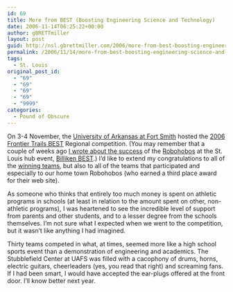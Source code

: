 ```yaml
---
id: 69
title: More from BEST (Boosting Engineering Science and Technology)
date: 2006-11-14T06:25:22+00:00
author: gBRETTmiller
layout: post
guid: http://nsl.gbrettmiller.com/2006/more-from-best-boosting-engineering-science-and-technology
permalink: /2006/11/14/more-from-best-boosting-engineering-science-and-technology/
tags:
  - St. Louis
original_post_id:
  - "69"
  - "69"
  - "69"
  - "69"
  - "9999"
categories:
  - Pound of Obscure
---
```

On 3-4 November, the [University of Arkansas at Fort Smith](http://www.uafortsmith.edu/Home/Index "UA Fort Smith") hosted the [2006 Frontier Trails BEST](http://www.uafortsmith.edu/FTBEST "Frontier Trails BEST, UA Fort Smith") Regional competition. (You may remember that a couple of weeks ago [I wrote about the success](http://nsl.gbrettmiller.com/2006/congrats-to-the-robohobos "Congrats to the Robohobos") of the [Robohobos](http://www.geocities.com/pnh_robotics/ "Welcome to the Homepage of Parkway North High's Robohobos") at the St. Louis hub event, [Billiken BEST](http://www.slu.edu/billikenbest/purpose_billiken_best.html "Billiken BEST - St. Louis University").) I&#8217;d like to extend my congratulations to all of the [winning teams](http://www.uafortsmith.edu/FTBEST/2006CompetitionResults "2006 Competition Results, FT BEST"), but also to all of the teams that participated and especially to our home town Robohobos (who earned a third place award for their web site).

As someone who thinks that entirely too much money is spent on athletic programs in schools (at least in relation to the amount spent on other, non-athletic programs), I was heartened to see the incredible level of support from parents and other students, and to a lesser degree from the schools themselves. I&#8217;m not sure what I expected when we went to the competition, but it wasn&#8217;t like anything I had imagined.

Thirty teams competed in what, at times, seemed more like a high school sports event than a demonstration of engineering and academics. The Stubblefield Center at UAFS was filled with a cacophony of drums, horns, electric guitars, cheerleaders (yes, you read that right) and screaming fans. If I had been smart, I would have accepted the ear-plugs offered at the front door. I&#8217;ll know better next year.